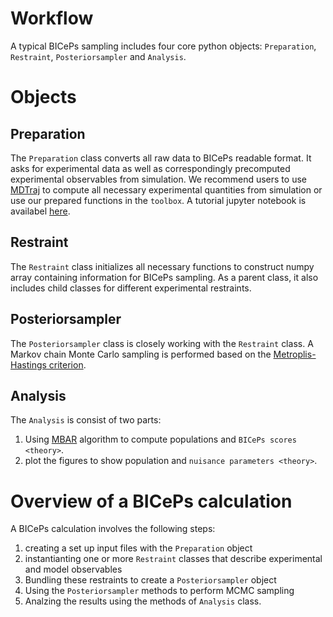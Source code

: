 Workflow
========

A typical BICePs sampling includes four core python objects: `Preparation`, `Restraint`, `Posteriorsampler` and `Analysis`.

# Objects

Preparation
-----------

The `Preparation` class converts all raw
data to BICePs readable format. It asks for experimental data as well as
correspondingly precomputed experimental observables from simulation. We
recommend users to use [MDTraj](http://mdtraj.org) to compute all
necessary experimental quantities from simulation or use our prepared
functions in the `toolbox`. A tutorial jupyter notebook is availabel [here](https://github.com/vvoelz/biceps/blob/master/BICePs_2.0/tutorials/Preparation/Preparation.ipynb).

Restraint
---------

The `Restraint` class initializes all necessary functions to construct numpy array containing information for BICePs sampling. As a parent class, it also includes child classes for different experimental restraints.

Posteriorsampler
----------------

The `Posteriorsampler` class is closely working with the `Restraint` class. A Markov chain Monte Carlo sampling is performed based on the [Metroplis-Hastings criterion](https://en.wikipedia.org/wiki/Metropolis–Hastings_algorithm). 

Analysis
--------

The `Analysis` is consist of two parts:
1. Using [MBAR](https://pymbar.readthedocs.io/en/master/index.html) algorithm to compute populations and `BICePs scores <theory>`.
2. plot the figures to show population and `nuisance parameters <theory>`.

# Overview of a BICePs calculation

A BICePs calculation involves the following steps:
1. creating a set up input files with the `Preparation` object
2. instantianting one or more `Restraint` classes that describe experimental and model observables
3. Bundling these restraints to create a `Posteriorsampler` object
4. Using the `Posteriorsampler` methods to perform MCMC sampling
5. Analzing the results using the methods of `Analysis` class. 


